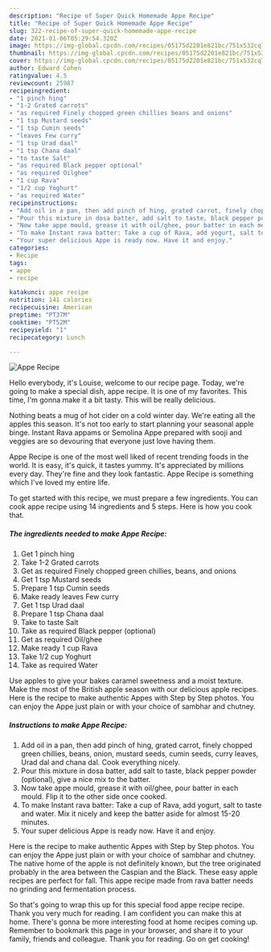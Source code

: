 ```yaml
---
description: "Recipe of Super Quick Homemade Appe Recipe"
title: "Recipe of Super Quick Homemade Appe Recipe"
slug: 322-recipe-of-super-quick-homemade-appe-recipe
date: 2021-01-06T05:29:54.320Z
image: https://img-global.cpcdn.com/recipes/05175d2201e821bc/751x532cq70/appe-recipe-recipe-main-photo.jpg
thumbnail: https://img-global.cpcdn.com/recipes/05175d2201e821bc/751x532cq70/appe-recipe-recipe-main-photo.jpg
cover: https://img-global.cpcdn.com/recipes/05175d2201e821bc/751x532cq70/appe-recipe-recipe-main-photo.jpg
author: Edward Cohen
ratingvalue: 4.5
reviewcount: 25987
recipeingredient:
- "1 pinch hing"
- "1-2 Grated carrots"
- "as required Finely chopped green chillies beans and onions"
- "1 tsp Mustard seeds"
- "1 tsp Cumin seeds"
- "leaves Few curry"
- "1 tsp Urad daal"
- "1 tsp Chana daal"
- "to taste Salt"
- "as required Black pepper optional"
- "as required Oilghee"
- "1 cup Rava"
- "1/2 cup Yoghurt"
- "as required Water"
recipeinstructions:
- "Add oil in a pan, then add pinch of hing, grated carrot, finely chopped green chillies, beans, onion, mustard seeds, cumin seeds, curry leaves, Urad dal and chana dal. Cook everything nicely."
- "Pour this mixture in dosa batter, add salt to taste, black pepper powder (optional), give a nice mix to the batter."
- "Now take appe mould, grease it with oil/ghee, pour batter in each mould. Flip it to the other side once cooked."
- "To make Instant rava batter: Take a cup of Rava, add yogurt, salt to taste and water. Mix it nicely and keep the batter aside for almost 15-20 minutes."
- "Your super delicious Appe is ready now. Have it and enjoy."
categories:
- Recipe
tags:
- appe
- recipe

katakunci: appe recipe 
nutrition: 141 calories
recipecuisine: American
preptime: "PT37M"
cooktime: "PT52M"
recipeyield: "1"
recipecategory: Lunch

---
```



![Appe Recipe](https://img-global.cpcdn.com/recipes/05175d2201e821bc/751x532cq70/appe-recipe-recipe-main-photo.jpg)

Hello everybody, it's Louise, welcome to our recipe page. Today, we're going to make a special dish, appe recipe. It is one of my favorites. This time, I'm gonna make it a bit tasty. This will be really delicious.

Nothing beats a mug of hot cider on a cold winter day. We&#39;re eating all the apples this season. It&#39;s not too early to start planning your seasonal apple binge. Instant Rava appams or Semolina Appe prepared with sooji and veggies are so devouring that everyone just love having them.

Appe Recipe is one of the most well liked of recent trending foods in the world. It is easy, it's quick, it tastes yummy. It's appreciated by millions every day. They're fine and they look fantastic. Appe Recipe is something which I've loved my entire life.


To get started with this recipe, we must prepare a few ingredients. You can cook appe recipe using 14 ingredients and 5 steps. Here is how you cook that.

<!--inarticleads1-->

##### The ingredients needed to make Appe Recipe:

1. Get 1 pinch hing
1. Take 1-2 Grated carrots
1. Get as required Finely chopped green chillies, beans, and onions
1. Get 1 tsp Mustard seeds
1. Prepare 1 tsp Cumin seeds
1. Make ready leaves Few curry
1. Get 1 tsp Urad daal
1. Prepare 1 tsp Chana daal
1. Take to taste Salt
1. Take as required Black pepper (optional)
1. Get as required Oil/ghee
1. Make ready 1 cup Rava
1. Take 1/2 cup Yoghurt
1. Take as required Water


Use apples to give your bakes caramel sweetness and a moist texture. Make the most of the British apple season with our delicious apple recipes. Here is the recipe to make authentic Appes with Step by Step photos. You can enjoy the Appe just plain or with your choice of sambhar and chutney. 

<!--inarticleads2-->

##### Instructions to make Appe Recipe:

1. Add oil in a pan, then add pinch of hing, grated carrot, finely chopped green chillies, beans, onion, mustard seeds, cumin seeds, curry leaves, Urad dal and chana dal. Cook everything nicely.
1. Pour this mixture in dosa batter, add salt to taste, black pepper powder (optional), give a nice mix to the batter.
1. Now take appe mould, grease it with oil/ghee, pour batter in each mould. Flip it to the other side once cooked.
1. To make Instant rava batter: Take a cup of Rava, add yogurt, salt to taste and water. Mix it nicely and keep the batter aside for almost 15-20 minutes.
1. Your super delicious Appe is ready now. Have it and enjoy.


Here is the recipe to make authentic Appes with Step by Step photos. You can enjoy the Appe just plain or with your choice of sambhar and chutney. The native home of the apple is not definitely known, but the tree originated probably in the area between the Caspian and the Black. These easy apple recipes are perfect for fall. This appe recipe made from rava batter needs no grinding and fermentation process. 

So that's going to wrap this up for this special food appe recipe recipe. Thank you very much for reading. I am confident you can make this at home. There's gonna be more interesting food at home recipes coming up. Remember to bookmark this page in your browser, and share it to your family, friends and colleague. Thank you for reading. Go on get cooking!
